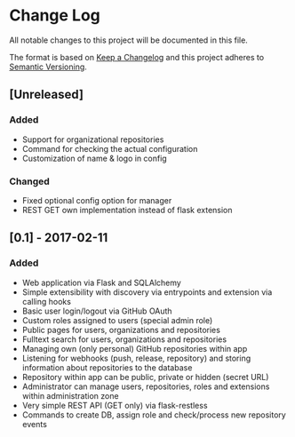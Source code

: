# Change Log
All notable changes to this project will be documented in this file.

The format is based on [Keep a Changelog](http://keepachangelog.com/)
and this project adheres to [Semantic Versioning](http://semver.org/).

## [Unreleased]
### Added
- Support for organizational repositories
- Command for checking the  actual configuration
- Customization of name & logo in config

### Changed
- Fixed optional config option for manager
- REST GET own implementation instead of flask extension

## [0.1] - 2017-02-11
### Added
- Web application via Flask and SQLAlchemy
- Simple extensibility with discovery via entrypoints and extension
via calling hooks
- Basic user login/logout via GitHub OAuth
- Custom roles assigned to users (special admin role)
- Public pages for users, organizations and repositories
- Fulltext search for users, organizations and repositories
- Managing own (only personal) GitHub repositories within app
- Listening for webhooks (push, release, repository) and storing information
about repositories to the database
- Repository within app can be public, private or hidden (secret URL)
- Administrator can manage users, repositories, roles and extensions
within administration zone
- Very simple REST API (GET only) via flask-restless
- Commands to create DB, assign role and check/process new repository events

